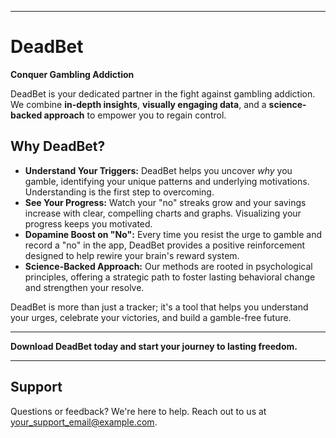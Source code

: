 -----

# DeadBet

**Conquer Gambling Addiction**

[](https://www.google.com/search?q=https://apps.apple.com/app/deadbet/idYOUR_APP_ID_HERE) DeadBet is your dedicated partner in the fight against gambling addiction. We combine **in-depth insights**, **visually engaging data**, and a **science-backed approach** to empower you to regain control.

## Why DeadBet?

  * **Understand Your Triggers:** DeadBet helps you uncover *why* you gamble, identifying your unique patterns and underlying motivations. Understanding is the first step to overcoming.
  * **See Your Progress:** Watch your "no" streaks grow and your savings increase with clear, compelling charts and graphs. Visualizing your progress keeps you motivated.
  * **Dopamine Boost on "No":** Every time you resist the urge to gamble and record a "no" in the app, DeadBet provides a positive reinforcement designed to help rewire your brain's reward system.
  * **Science-Backed Approach:** Our methods are rooted in psychological principles, offering a strategic path to foster lasting behavioral change and strengthen your resolve.

DeadBet is more than just a tracker; it's a tool that helps you understand your urges, celebrate your victories, and build a gamble-free future.

-----

**Download DeadBet today and start your journey to lasting freedom.**

-----

## Support

Questions or feedback? We're here to help. Reach out to us at [your\_support\_email@example.com](mailto:your_support_email@example.com).
